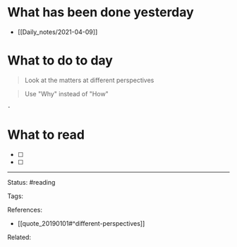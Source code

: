 # What has been done yesterday

- [[Daily_notes/2021-04-09]]

# What to do to day
>Look at the matters at different perspectives

>Use "Why" instead of "How"

	- 

# What to read

- [ ] 
- [ ] 



---
Status: #reading

Tags: 

References:
- [[quote_20190101#^different-perspectives]]

Related: 
